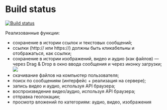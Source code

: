 # Build status

[![Build status](https://ci.appveyor.com/api/projects/status/3iaaf00pwcd7c72q?svg=true)](https://ci.appveyor.com/project/nmovchanskaya/ahj-homeworks-media)

Реализованные функции:

* сохранение в истории ссылок и текстовых сообщений;
* ссылки (http:// или https://) должны быть кликабельны и отображаться, как ссылки;
* сохранение в истории изображений, видео и аудио (как файлов) — через Drag & Drop в окно ввода сообщения и через иконку загрузки; 
  ![](https://i.imgur.com/e66Nxiw.png)
* скачивание файлов на компьютер пользователя;
* поиск по сообщениям (интерфейс + реализация на сервере); 
* запись видео и аудио, используя API браузера; 
* воспроизведение видео/аудио, используя API браузера;
* отправка геолокации;
* просмотр вложений по категориям: аудио, видео, изображения
